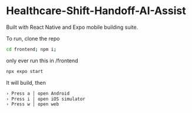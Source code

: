 # Healthcare-Shift-Handoff-AI-Assist

Built with React Native and Expo mobile building suite.

To run, clone the repo
```bash
cd frontend; npm i;
```
only ever run this in /frontend
```bash
npx expo start
```
It will build, then
```bash
› Press a │ open Android
› Press i │ open iOS simulator
› Press w │ open web
```